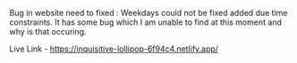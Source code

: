 Bug in website need to fixed : Weekdays could not be fixed added due time constraints. It has some bug which I am unable to find at this moment and why is that occuring.

Live Link - https://inquisitive-lollipop-6f94c4.netlify.app/
